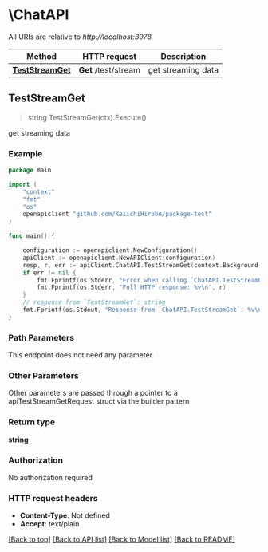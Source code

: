 # \ChatAPI

All URIs are relative to *http://localhost:3978*

Method | HTTP request | Description
------------- | ------------- | -------------
[**TestStreamGet**](ChatAPI.md#TestStreamGet) | **Get** /test/stream | get streaming data



## TestStreamGet

> string TestStreamGet(ctx).Execute()

get streaming data



### Example

```go
package main

import (
	"context"
	"fmt"
	"os"
	openapiclient "github.com/KeiichiHirobe/package-test"
)

func main() {

	configuration := openapiclient.NewConfiguration()
	apiClient := openapiclient.NewAPIClient(configuration)
	resp, r, err := apiClient.ChatAPI.TestStreamGet(context.Background()).Execute()
	if err != nil {
		fmt.Fprintf(os.Stderr, "Error when calling `ChatAPI.TestStreamGet``: %v\n", err)
		fmt.Fprintf(os.Stderr, "Full HTTP response: %v\n", r)
	}
	// response from `TestStreamGet`: string
	fmt.Fprintf(os.Stdout, "Response from `ChatAPI.TestStreamGet`: %v\n", resp)
}
```

### Path Parameters

This endpoint does not need any parameter.

### Other Parameters

Other parameters are passed through a pointer to a apiTestStreamGetRequest struct via the builder pattern


### Return type

**string**

### Authorization

No authorization required

### HTTP request headers

- **Content-Type**: Not defined
- **Accept**: text/plain

[[Back to top]](#) [[Back to API list]](../README.md#documentation-for-api-endpoints)
[[Back to Model list]](../README.md#documentation-for-models)
[[Back to README]](../README.md)

